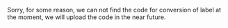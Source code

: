 Sorry, for some reason, we can not find the code for conversion of label at the moment, we will upload the code in the near future.